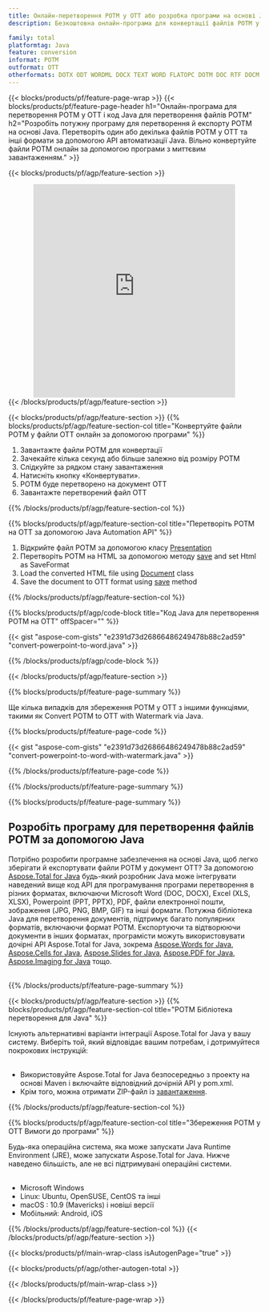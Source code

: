 ```yaml
---
title: Онлайн-перетворення POTM у OTT або розробка програми на основі Java для перетворення файлів POTM
description: Безкоштовна онлайн-програма для конвертації файлів POTM у OTT. Код бібліотеки перетворення Java для документів POTM.  

family: total
platformtag: Java
feature: conversion
informat: POTM
outformat: OTT
otherformats: DOTX ODT WORDML DOCX TEXT WORD FLATOPC DOTM DOC RTF DOCM DOT
---
```

{{< blocks/products/pf/feature-page-wrap >}}
{{< blocks/products/pf/feature-page-header h1="Онлайн-програма для перетворення POTM у OTT і код Java для перетворення файлів POTM" h2="Розробіть потужну програму для перетворення й експорту POTM на основі Java.  Перетворіть один або декілька файлів POTM у OTT та інші формати за допомогою API автоматизації Java.  Вільно конвертуйте файли POTM онлайн за допомогою програми з миттєвим завантаженням." >}}


{{< blocks/products/pf/agp/feature-section >}}

<div class="container-fluid agp-content bg-white aboutfile box-1 vh100 section nopbtm">
<div class=container>
<div class=row>
<div class="demobox tc col-md-12 padding-0" align="center">

<iframe title="Безкоштовний онлайн-додаток для перетворення POTM на OTT" style="border: none; height: 426px;" scrolling="no" src="https://total-conversion-app-65z5r2lp.k8s.dynabic.com/?to=ott&from=potm" id="child-iframe" width="80%"></iframe>

</div></div>
</div></div>
{{< /blocks/products/pf/agp/feature-section >}}


{{< blocks/products/pf/agp/feature-section >}}
{{% blocks/products/pf/agp/feature-section-col title="Конвертуйте файли POTM у файли OTT онлайн за допомогою програми" %}}

1. Завантажте файли POTM для конвертації
1. Зачекайте кілька секунд або більше залежно від розміру POTM
1. Слідкуйте за рядком стану завантаження
1. Натисніть кнопку «Конвертувати».
1. POTM буде перетворено на документ OTT
1. Завантажте перетворений файл OTT

{{% /blocks/products/pf/agp/feature-section-col %}}

{{% blocks/products/pf/agp/feature-section-col title="Перетворіть POTM на OTT за допомогою Java Automation API" %}}


1. Відкрийте файл POTM за допомогою класу [Presentation](https://reference.aspose.com/slides/java/com.aspose.slides/Presentation)
2. Перетворіть POTM на HTML за допомогою методу [save](https://reference.aspose.com/slides/java/com.aspose.slides/Presentation#save-java.lang.String-int-com.aspose.slides.ISaveOptions-) and set Html as SaveFormat
3. Load the converted HTML file using [Document](https://reference.aspose.com/words/java/com.aspose.words/Document) class
4. Save the document to OTT format using [save](https://reference.aspose.com/words/java/com.aspose.words/Document#save(java.lang.String,int)) method



{{% /blocks/products/pf/agp/feature-section-col %}}

{{% blocks/products/pf/agp/code-block title="Код Java для перетворення POTM на OTT" offSpacer="" %}}

{{< gist "aspose-com-gists" "e2391d73d26866486249478b88c2ad59" "convert-powerpoint-to-word.java" >}}

{{% /blocks/products/pf/agp/code-block %}}

{{< /blocks/products/pf/agp/feature-section >}}

{{% blocks/products/pf/feature-page-summary %}}

Ще кілька випадків для збереження POTM у OTT з іншими функціями, такими як Convert POTM to OTT with Watermark via Java.

{{% blocks/products/pf/feature-page-code %}}
{{< gist "aspose-com-gists" "e2391d73d26866486249478b88c2ad59" "convert-powerpoint-to-word-with-watermark.java" >}}
{{% /blocks/products/pf/feature-page-code  %}}


{{% /blocks/products/pf/feature-page-summary %}}

{{% blocks/products/pf/feature-page-summary %}}

<h2>Розробіть програму для перетворення файлів POTM за допомогою Java</h2>

Потрібно розробити програмне забезпечення на основі Java, щоб легко зберігати й експортувати файли POTM у документ OTT?  За допомогою [Aspose.Total for Java](https://products.aspose.com/total/uk/java/) будь-який розробник Java може інтегрувати наведений вище код API для програмування програми перетворення в різних форматах, включаючи Microsoft Word (DOC, DOCX), Excel (XLS, XLSX), Powerpoint (PPT, PPTX), PDF, файли електронної пошти, зображення (JPG, PNG, BMP, GIF) та інші формати.  Потужна бібліотека Java для перетворення документів, підтримує багато популярних форматів, включаючи формат POTM.  Експортуючи та відтворюючи документи в інших форматах, програмісти можуть використовувати дочірні API Aspose.Total for Java, зокрема [Aspose.Words for Java](https://products.aspose.com/words/uk/java/), [Aspose.Cells for Java](https://products.aspose.com/cells/uk/java/), [Aspose.Slides for Java](https://products.aspose.com/slides/uk/java/), [Aspose.PDF for Java](https://products.aspose.com/pdf/uk/java/), [Aspose.Imaging for Java](https://products.aspose.com/imaging/uk/java/) тощо.<br /><br />

{{% /blocks/products/pf/feature-page-summary %}}

{{< blocks/products/pf/agp/feature-section >}}
{{% blocks/products/pf/agp/feature-section-col title="POTM Бібліотека перетворення для Java" %}}

Існують альтернативні варіанти інтеграції Aspose.Total for Java у вашу систему.  Виберіть той, який відповідає вашим потребам, і дотримуйтеся покрокових інструкцій:<br /><br />

- Використовуйте Aspose.Total for Java безпосередньо з проекту на основі Maven і включайте відповідний дочірній API у pom.xml.
- Крім того, можна отримати ZIP-файл із [завантаження](https://releases.aspose.com/total/java).

{{% /blocks/products/pf/agp/feature-section-col %}}

{{% blocks/products/pf/agp/feature-section-col title="Збереження POTM у OTT Вимоги до програми" %}}

Будь-яка операційна система, яка може запускати Java Runtime Environment (JRE), може запускати Aspose.Total for Java.  Нижче наведено більшість, але не всі підтримувані операційні системи.  <br /><br />
- Microsoft Windows
- Linux: Ubuntu, OpenSUSE, CentOS та інші
- macOS : 10.9 (Mavericks) і новіші версії
- Мобільний: Android, iOS

{{% /blocks/products/pf/agp/feature-section-col %}}
{{< /blocks/products/pf/agp/feature-section >}}

{{< blocks/products/pf/main-wrap-class isAutogenPage="true" >}}

{{< blocks/products/pf/agp/other-autogen-total >}}

{{< /blocks/products/pf/main-wrap-class >}}

{{< /blocks/products/pf/feature-page-wrap >}}